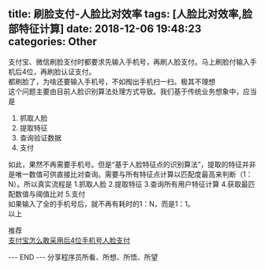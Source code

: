 title: 刷脸支付-人脸比对效率
tags: [人脸比对效率,脸部特征计算]
date: 2018-12-06 19:48:23
categories: Other
---
支付宝、微信刷脸支付时都要求先输入手机号，再刷人脸支付。马上刷脸付输入手机后4位，再刷脸认证支付。  
都刷脸了，为啥还要输入手机号，不如掏出手机扫一扫。极其不理想  
这个问题主要由目前人脸识别算法处理方式导致。我们基于传统业务想象中，应当是
1. 抓取人脸
2. 提取特征
3. 查询验证数据
4. 支付  

如此，果然不再需要手机号。但是“基于人脸特征点的识别算法”，提取的特征并非是唯一数值可供直接比对查询。需要与所有特征点计算以匹配度最高来判断（1：N）。所以真实流程是
1.抓取人脸
2.提取特征
3.查询所有用户特征计算
4.获取最匹配数值与阈值比对
5.支付  
如果输入了全的手机号后，就不再有耗时的1：N，而是1：1。  
以上


推荐  
[支付宝怎么敢采用后4位手机号人脸支付](/2019/04/23/assert-facepay-dragonfly-by-4/)

---  END  ---
分享程序员所看、所想、所悟、所望